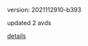 version: 2021112910-b393

updated 2 avds

[details](https://github.com/0x74f917491bfa7ebfa379/ali_avd_db/blob/master/change_log/2021/11/29/10/b393.txt)